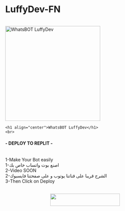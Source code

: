 # LuffyDev-FN
<br>
<align="center">
<img alt="WhatsBOT LuffyDev" height="300" src="https://telegra.ph/file/0a7fdcc8f3f9d94e3c1b8.jpg"></center>
<br>

    <h1 align="center">WhatsBOT LuffyDev</h1>
    <br>
#### - DEPLOY TO REPLIT - ####
  <br>
1-Make Your Bot easily
   <br>
1-اصنع بوت واتساب خاص بك
  <br>
2-Video SOON
  <br>
2-الشرح قريبا على قناتنا يوتوب و على صفحتنا فايسبوك
  <br>
3-Then Click on Deploy
  <br>
    <br>
<p align="center"><a href="https://repl.it/github/LuffyDeev/LuffyDev-FN"> <img src="https://img.shields.io/badge/replit%20Deploy-blue?style=for-the-badge&logo=replit" width="220" height="38.45"/></a></p>

